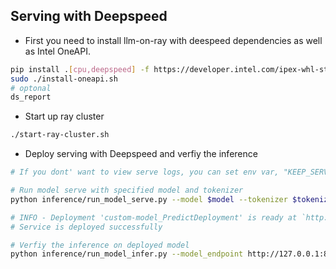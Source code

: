 ## Serving with Deepspeed
* First you need to install llm-on-ray with deespeed dependencies as well as Intel OneAPI.
```bash
pip install .[cpu,deepspeed] -f https://developer.intel.com/ipex-whl-stable-cpu -f https://download.pytorch.org/whl/torch_stable.html
sudo ./install-oneapi.sh
# optonal
ds_report
```
* Start up ray cluster
```bash
./start-ray-cluster.sh
```
* Deploy serving with Deepspeed and verfiy the inference
```bash
# If you dont' want to view serve logs, you can set env var, "KEEP_SERVE_TERMINAL" to false

# Run model serve with specified model and tokenizer
python inference/run_model_serve.py --model $model --tokenizer $tokenizer --deepspeed

# INFO - Deployment 'custom-model_PredictDeployment' is ready at `http://127.0.0.1:8000/custom-model`. component=serve deployment=custom-model_PredictDeployment
# Service is deployed successfully

# Verfiy the inference on deployed model
python inference/run_model_infer.py --model_endpoint http://127.0.0.1:8000/custom-model
```

